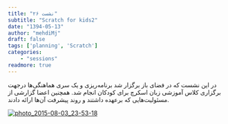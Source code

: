 ```yaml
---
title: "نشست ۲۶"
subtitle: "Scratch for kids2"
date: "1394-05-13"
author: "mehdiMj"
draft: false
tags: ['planning', 'Scratch']
categories:
    - "sessions"
readmore: true
---
```

در این نشست که در فضای باز برگزار شد برنامه‌ریزی و یک سری هماهنگی‌ها درجهت برگزاری کلاس آموزشی زبان اسکرچ برای کودکان انجام شد. همچنین اعضا گزارشی از مسئولیت‌هایی که برعهده داشتند و روند پیشرفت آن‌ها ارائه دادند.

[![photo_2015-08-03_23-53-18](/img/869e064c-fdbb-11e6-86dd-a088b4d860141488289254.0594008.jpg)](/img/869e064c-fdbb-11e6-86dd-a088b4d860141488289254.0594008.jpg)
